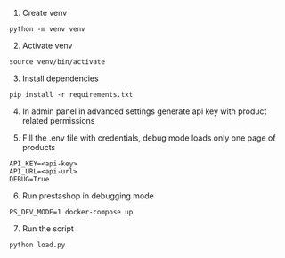 1. Create venv
```
python -m venv venv
```

2. Activate venv
```
source venv/bin/activate
```

3. Install dependencies

```
pip install -r requirements.txt

```

4. In admin panel in advanced settings generate api key with product related permissions

5. Fill the .env file with credentials, debug mode loads only one page of products
```
API_KEY=<api-key>
API_URL=<api-url>
DEBUG=True
```

6. Run prestashop in debugging mode
```
PS_DEV_MODE=1 docker-compose up
```

7. Run the script
```
python load.py
```
